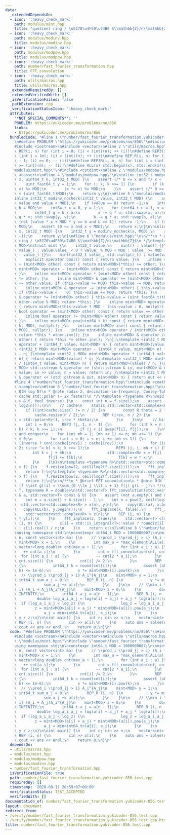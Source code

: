 ```yaml
---
data:
  _extendedDependsOn:
  - icon: ':heavy_check_mark:'
    path: modulus/mint.hpp
    title: "quotient ring / \u5270\u4F59\u74B0 $\\mathbb{Z}/n\\mathbb{Z}$"
  - icon: ':heavy_check_mark:'
    path: modulus/modinv.hpp
    title: modulus/modinv.hpp
  - icon: ':heavy_check_mark:'
    path: modulus/modpow.hpp
    title: modulus/modpow.hpp
  - icon: ':heavy_check_mark:'
    path: number/fast_fourier_transformation.hpp
    title: FFT convolution
  - icon: ':heavy_check_mark:'
    path: utils/macros.hpp
    title: utils/macros.hpp
  _extendedRequiredBy: []
  _extendedVerifiedWith: []
  _isVerificationFailed: false
  _pathExtension: cpp
  _verificationStatusIcon: ':heavy_check_mark:'
  attributes:
    '*NOT_SPECIAL_COMMENTS*': ''
    PROBLEM: https://yukicoder.me/problems/no/856
    links:
    - https://yukicoder.me/problems/no/856
  bundledCode: "#line 1 \"number/fast_fourier_transformation.yukicoder-856.test.cpp\"\
    \n#define PROBLEM \"https://yukicoder.me/problems/no/856\"\n#include <algorithm>\n\
    #include <iostream>\n#include <vector>\n#line 2 \"utils/macros.hpp\"\n#define\
    \ REP(i, n) for (int i = 0; (i) < (int)(n); ++ (i))\n#define REP3(i, m, n) for\
    \ (int i = (m); (i) < (int)(n); ++ (i))\n#define REP_R(i, n) for (int i = (int)(n)\
    \ - 1; (i) >= 0; -- (i))\n#define REP3R(i, m, n) for (int i = (int)(n) - 1; (i)\
    \ >= (int)(m); -- (i))\n#define ALL(x) std::begin(x), std::end(x)\n#line 2 \"\
    modulus/mint.hpp\"\n#include <cstdint>\n#line 2 \"modulus/modpow.hpp\"\n#include\
    \ <cassert>\n#line 4 \"modulus/modpow.hpp\"\n\ninline int32_t modpow(uint_fast64_t\
    \ x, uint64_t k, int32_t MOD) {\n    assert (/* 0 <= x and */ x < (uint_fast64_t)MOD);\n\
    \    uint_fast64_t y = 1;\n    for (; k; k >>= 1) {\n        if (k & 1) (y *=\
    \ x) %= MOD;\n        (x *= x) %= MOD;\n    }\n    assert (/* 0 <= y and */ y\
    \ < (uint_fast64_t)MOD);\n    return y;\n}\n#line 5 \"modulus/modinv.hpp\"\n\n\
    inline int32_t modinv_nocheck(int32_t value, int32_t MOD) {\n    assert (0 <=\
    \ value and value < MOD);\n    if (value == 0) return -1;\n    int64_t a = value,\
    \ b = MOD;\n    int64_t x = 0, y = 1;\n    for (int64_t u = 1, v = 0; a; ) {\n\
    \        int64_t q = b / a;\n        x -= q * u; std::swap(x, u);\n        y -=\
    \ q * v; std::swap(y, v);\n        b -= q * a; std::swap(b, a);\n    }\n    if\
    \ (not (value * x + MOD * y == b and b == 1)) return -1;\n    if (x < 0) x +=\
    \ MOD;\n    assert (0 <= x and x < MOD);\n    return x;\n}\n\ninline int32_t modinv(int32_t\
    \ x, int32_t MOD) {\n    int32_t y = modinv_nocheck(x, MOD);\n    assert (y !=\
    \ -1);\n    return y;\n}\n#line 6 \"modulus/mint.hpp\"\n\n/**\n * @brief quotient\
    \ ring / \u5270\u4F59\u74B0 $\\mathbb{Z}/n\\mathbb{Z}$\n */\ntemplate <int32_t\
    \ MOD>\nstruct mint {\n    int32_t value;\n    mint() : value() {}\n    mint(int64_t\
    \ value_) : value(value_ < 0 ? value_ % MOD + MOD : value_ >= MOD ? value_ % MOD\
    \ : value_) {}\n    mint(int32_t value_, std::nullptr_t) : value(value_) {}\n\
    \    explicit operator bool() const { return value; }\n    inline mint<MOD> operator\
    \ + (mint<MOD> other) const { return mint<MOD>(*this) += other; }\n    inline\
    \ mint<MOD> operator - (mint<MOD> other) const { return mint<MOD>(*this) -= other;\
    \ }\n    inline mint<MOD> operator * (mint<MOD> other) const { return mint<MOD>(*this)\
    \ *= other; }\n    inline mint<MOD> & operator += (mint<MOD> other) { this->value\
    \ += other.value; if (this->value >= MOD) this->value -= MOD; return *this; }\n\
    \    inline mint<MOD> & operator -= (mint<MOD> other) { this->value -= other.value;\
    \ if (this->value <    0) this->value += MOD; return *this; }\n    inline mint<MOD>\
    \ & operator *= (mint<MOD> other) { this->value = (uint_fast64_t)this->value *\
    \ other.value % MOD; return *this; }\n    inline mint<MOD> operator - () const\
    \ { return mint<MOD>(this->value ? MOD - this->value : 0, nullptr); }\n    inline\
    \ bool operator == (mint<MOD> other) const { return value == other.value; }\n\
    \    inline bool operator != (mint<MOD> other) const { return value != other.value;\
    \ }\n    inline mint<MOD> pow(uint64_t k) const { return mint<MOD>(modpow(value,\
    \ k, MOD), nullptr); }\n    inline mint<MOD> inv() const { return mint<MOD>(modinv(value,\
    \ MOD), nullptr); }\n    inline mint<MOD> operator / (mint<MOD> other) const {\
    \ return *this * other.inv(); }\n    inline mint<MOD> & operator /= (mint<MOD>\
    \ other) { return *this *= other.inv(); }\n};\ntemplate <int32_t MOD> mint<MOD>\
    \ operator + (int64_t value, mint<MOD> n) { return mint<MOD>(value) + n; }\ntemplate\
    \ <int32_t MOD> mint<MOD> operator - (int64_t value, mint<MOD> n) { return mint<MOD>(value)\
    \ - n; }\ntemplate <int32_t MOD> mint<MOD> operator * (int64_t value, mint<MOD>\
    \ n) { return mint<MOD>(value) * n; }\ntemplate <int32_t MOD> mint<MOD> operator\
    \ / (int64_t value, mint<MOD> n) { return mint<MOD>(value) / n; }\ntemplate <int32_t\
    \ MOD> std::istream & operator >> (std::istream & in, mint<MOD> & n) { int64_t\
    \ value; in >> value; n = value; return in; }\ntemplate <int32_t MOD> std::ostream\
    \ & operator << (std::ostream & out, mint<MOD> n) { return out << n.value; }\n\
    #line 4 \"number/fast_fourier_transformation.hpp\"\n#include <cmath>\n#include\
    \ <complex>\n#line 8 \"number/fast_fourier_transformation.hpp\"\n\n/**\n * @note\
    \ O(N log N)\n * @note radix-2, decimation-in-frequency, Cooley-Tukey\n * @note\
    \ cache std::polar (~ 2x faster)\n */\ntemplate <typename R>\nvoid fft_inplace(std::vector<std::complex<R>\
    \ > & f, bool inverse) {\n    const int n = f.size();\n    assert (n == pow(2,\
    \ log2(n)));\n\n    // cache\n    static std::vector<std::complex<R> > cache;\n\
    \    if ((int)cache.size() != n / 2) {\n        const R theta = 2 * M_PI / n;\n\
    \        cache.resize(n / 2);\n        REP (irev, n / 2) {\n            cache[irev]\
    \ = std::polar<R>(1, irev * theta);\n        }\n    }\n\n    // bit reverse\n\
    \    int i = 0;\n    REP3 (j, 1, n - 1) {\n        for (int k = n >> 1; (i ^=\
    \ k) < k; k >>= 1);\n        if (j < i) swap(f[i], f[j]);\n    }\n\n    // divide\
    \ and conquer\n    for (int mh = 1; (mh << 1) <= n; mh <<= 1) {\n        int irev\
    \ = 0;\n        for (int i = 0; i < n; i += (mh << 1)) {\n            auto w =\
    \ (inverse ? conj(cache[irev]) : cache[irev]);\n            for (int k = n >>\
    \ 2; (irev ^= k) < k; k >>= 1);\n            REP3 (j, i, mh + i) {\n         \
    \       int k = j + mh;\n                std::complex<R> x = f[j] - f[k];\n  \
    \              f[j] += f[k];\n                f[k] = w * x;\n            }\n \
    \       }\n    }\n}\n\ntemplate <typename R>\nstd::vector<std::complex<R> > fft(std::vector<std::complex<R>\
    \ > f) {\n    f.resize(pow(2, ceil(log2(f.size()))));\n    fft_inplace(f, false);\n\
    \    return f;\n}\ntemplate <typename R>\nstd::vector<std::complex<R> > ifft(std::vector<std::complex<R>\
    \ > f) {\n    f.resize(pow(2, ceil(log2(f.size()))));\n    fft_inplace(f, true);\n\
    \    return f;\n}\n\n/**\n * @brief FFT convolution\n * @note O(N log N)\n * @note\
    \ (f \\ast g)(i) = \\sum_{0 \\le j \\lt i + 1} f(j) g(i - j)\n */\ntemplate <typename\
    \ T, typename R = double>\nstd::vector<T> fft_convolution(std::vector<T> const\
    \ & a, std::vector<T> const & b) {\n    assert (not a.empty() and not b.empty());\n\
    \    int m = a.size() + b.size() - 1;\n    int n = pow(2, ceil(log2(m)));\n  \
    \  std::vector<std::complex<R> > x(n), y(n);\n    copy(ALL(a), x.begin());\n \
    \   copy(ALL(b), y.begin());\n    fft_inplace(x, false);\n    fft_inplace(y, false);\n\
    \    std::vector<std::complex<R> > z(n);\n    REP (i, n) {\n        z[i] = x[i]\
    \ * y[i];\n    }\n    fft_inplace(z, true);\n    std::vector<T> c(m);\n    REP\
    \ (i, m) {\n        c[i] = std::is_integral<T>::value ? round(z[i].real() / n)\
    \ : z[i].real() / n;\n    }\n    return c;\n}\n#line 8 \"number/fast_fourier_transformation.yukicoder-856.test.cpp\"\
    \nusing namespace std;\n\nconstexpr int64_t MOD = 1000000007;\n\nmint<MOD> solve(int\
    \ n, const vector<int> &a) {\n    // \\prod_i \\prod_{j > i} (A_i + A_j)\n   \
    \ mint<MOD> x = 1;\n    {\n        int max_a = *max_element(ALL(a));\n       \
    \ vector<long double> cnt(max_a + 1);\n        for (int a_i : a) {\n         \
    \   ++ cnt[a_i];\n        }\n        cnt = fft_convolution(cnt, cnt);\n      \
    \  for (int a_i : a) {\n            -- cnt[2 * a_i];\n        }\n        REP (i,\
    \ cnt.size()) {\n            cnt[i] /= 2;\n        }\n        REP (i, cnt.size())\
    \ {\n            int64_t k = round(cnt[i]);\n            assert (abs(cnt[i] -\
    \ k) <= 1e-6);\n            x *= mint<MOD>(i).pow(k);\n        }\n    }\n\n  \
    \  // \\prod_i \\prod_{j > i} A_i^{A_j}\n    mint<MOD> y = 1;\n    {\n       \
    \ int64_t sum_a_j = 0;\n        REP_R (i, n) {\n            y *= mint<MOD>(a[i]).pow(sum_a_j);\n\
    \            sum_a_j += a[i];\n        }\n    }\n\n    // \\min_i \\mimn_{j >\
    \ i} (A_i + A_j)A_i^{A_j}\n    mint<MOD> z = 0;\n    {\n        double log_z =\
    \ INFINITY;\n        int64_t a_j = a[n - 1];\n        REP_R (i, n - 1) {\n   \
    \         double log_a_i_a_j = log(a[i] + a_j) + a_j * log(a[i]);\n          \
    \  if (log_a_i_a_j < log_z) {\n                log_z = log_a_i_a_j;\n        \
    \        z = mint<MOD>(a[i] + a_j) * mint<MOD>(a[i]).pow(a_j);\n            }\n\
    \            a_j = min<int64_t>(a[i], a_j);\n        }\n    }\n    return x *\
    \ y / z;\n}\n\nint main() {\n    int n; cin >> n;\n    vector<int> a(n);\n   \
    \ REP (i, n) {\n        cin >> a[i];\n    }\n    auto ans = solve(n, a);\n   \
    \ cout << ans << endl;\n    return 0;\n}\n"
  code: "#define PROBLEM \"https://yukicoder.me/problems/no/856\"\n#include <algorithm>\n\
    #include <iostream>\n#include <vector>\n#include \"utils/macros.hpp\"\n#include\
    \ \"modulus/mint.hpp\"\n#include \"number/fast_fourier_transformation.hpp\"\n\
    using namespace std;\n\nconstexpr int64_t MOD = 1000000007;\n\nmint<MOD> solve(int\
    \ n, const vector<int> &a) {\n    // \\prod_i \\prod_{j > i} (A_i + A_j)\n   \
    \ mint<MOD> x = 1;\n    {\n        int max_a = *max_element(ALL(a));\n       \
    \ vector<long double> cnt(max_a + 1);\n        for (int a_i : a) {\n         \
    \   ++ cnt[a_i];\n        }\n        cnt = fft_convolution(cnt, cnt);\n      \
    \  for (int a_i : a) {\n            -- cnt[2 * a_i];\n        }\n        REP (i,\
    \ cnt.size()) {\n            cnt[i] /= 2;\n        }\n        REP (i, cnt.size())\
    \ {\n            int64_t k = round(cnt[i]);\n            assert (abs(cnt[i] -\
    \ k) <= 1e-6);\n            x *= mint<MOD>(i).pow(k);\n        }\n    }\n\n  \
    \  // \\prod_i \\prod_{j > i} A_i^{A_j}\n    mint<MOD> y = 1;\n    {\n       \
    \ int64_t sum_a_j = 0;\n        REP_R (i, n) {\n            y *= mint<MOD>(a[i]).pow(sum_a_j);\n\
    \            sum_a_j += a[i];\n        }\n    }\n\n    // \\min_i \\mimn_{j >\
    \ i} (A_i + A_j)A_i^{A_j}\n    mint<MOD> z = 0;\n    {\n        double log_z =\
    \ INFINITY;\n        int64_t a_j = a[n - 1];\n        REP_R (i, n - 1) {\n   \
    \         double log_a_i_a_j = log(a[i] + a_j) + a_j * log(a[i]);\n          \
    \  if (log_a_i_a_j < log_z) {\n                log_z = log_a_i_a_j;\n        \
    \        z = mint<MOD>(a[i] + a_j) * mint<MOD>(a[i]).pow(a_j);\n            }\n\
    \            a_j = min<int64_t>(a[i], a_j);\n        }\n    }\n    return x *\
    \ y / z;\n}\n\nint main() {\n    int n; cin >> n;\n    vector<int> a(n);\n   \
    \ REP (i, n) {\n        cin >> a[i];\n    }\n    auto ans = solve(n, a);\n   \
    \ cout << ans << endl;\n    return 0;\n}\n"
  dependsOn:
  - utils/macros.hpp
  - modulus/mint.hpp
  - modulus/modpow.hpp
  - modulus/modinv.hpp
  - number/fast_fourier_transformation.hpp
  isVerificationFile: true
  path: number/fast_fourier_transformation.yukicoder-856.test.cpp
  requiredBy: []
  timestamp: '2020-08-11 20:59:07+09:00'
  verificationStatus: TEST_ACCEPTED
  verifiedWith: []
documentation_of: number/fast_fourier_transformation.yukicoder-856.test.cpp
layout: document
redirect_from:
- /verify/number/fast_fourier_transformation.yukicoder-856.test.cpp
- /verify/number/fast_fourier_transformation.yukicoder-856.test.cpp.html
title: number/fast_fourier_transformation.yukicoder-856.test.cpp
---
```

